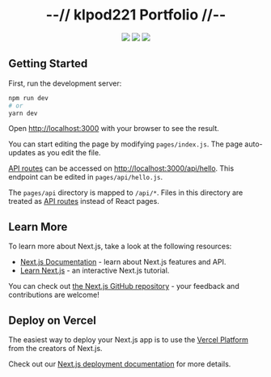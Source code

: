 <div align="center">
    <h1>--// klpod221 Portfolio //--</h1>
    <img src="https://img.shields.io/github/last-commit/klpod221/klpod221.github.io?style=for-the-badge&color=ffb4a2&labelColor=201a19">
    <img src="https://img.shields.io/github/stars/klpod221/klpod221.github.io?style=for-the-badge&color=e6c419&labelColor=1d1b16">
    <img src="https://img.shields.io/github/repo-size/klpod221/klpod221.github.io?style=for-the-badge&color=a8c7ff&labelColor=1a1b1f">
</div>

## Getting Started

First, run the development server:

```bash
npm run dev
# or
yarn dev
```

Open [http://localhost:3000](http://localhost:3000) with your browser to see the result.

You can start editing the page by modifying `pages/index.js`. The page auto-updates as you edit the file.

[API routes](https://nextjs.org/docs/api-routes/introduction) can be accessed on [http://localhost:3000/api/hello](http://localhost:3000/api/hello). This endpoint can be edited in `pages/api/hello.js`.

The `pages/api` directory is mapped to `/api/*`. Files in this directory are treated as [API routes](https://nextjs.org/docs/api-routes/introduction) instead of React pages.

## Learn More

To learn more about Next.js, take a look at the following resources:

- [Next.js Documentation](https://nextjs.org/docs) - learn about Next.js features and API.
- [Learn Next.js](https://nextjs.org/learn) - an interactive Next.js tutorial.

You can check out [the Next.js GitHub repository](https://github.com/vercel/next.js/) - your feedback and contributions are welcome!

## Deploy on Vercel

The easiest way to deploy your Next.js app is to use the [Vercel Platform](https://vercel.com/new?utm_medium=default-template&filter=next.js&utm_source=create-next-app&utm_campaign=create-next-app-readme) from the creators of Next.js.

Check out our [Next.js deployment documentation](https://nextjs.org/docs/deployment) for more details.
